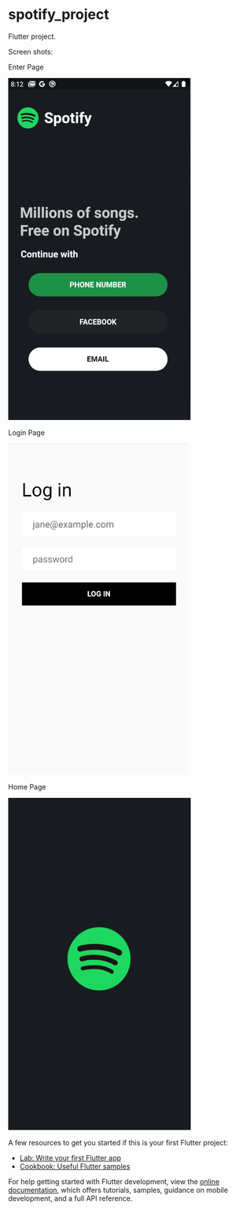 # spotify_project

Flutter project.

Screen shots:

Enter Page

![Image alt](https://github.com/NiMeItachi/spotify_project/blob/master/spotify_git/enter_page.png)


Login Page

![Enter Page](https://github.com/NiMeItachi/spotify_project/blob/master/spotify_git/login_page.png)


Home Page

![Home Page](https://github.com/NiMeItachi/spotify_project/blob/master/spotify_git/home_page.png)


A few resources to get you started if this is your first Flutter project:

- [Lab: Write your first Flutter app](https://docs.flutter.dev/get-started/codelab)
- [Cookbook: Useful Flutter samples](https://docs.flutter.dev/cookbook)

For help getting started with Flutter development, view the
[online documentation](https://docs.flutter.dev/), which offers tutorials,
samples, guidance on mobile development, and a full API reference.
